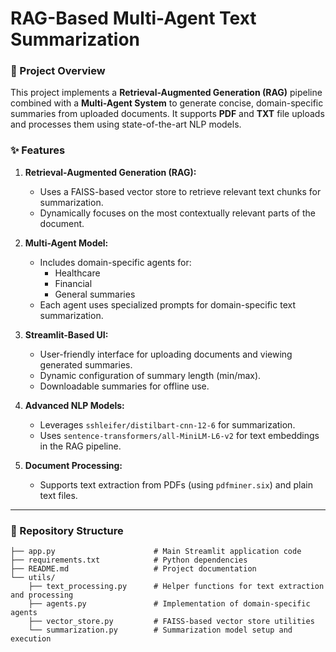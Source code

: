 # **RAG-Based Multi-Agent Text Summarization**

### **📄 Project Overview**
This project implements a **Retrieval-Augmented Generation (RAG)** pipeline combined with a **Multi-Agent System** to generate concise, domain-specific summaries from uploaded documents. It supports **PDF** and **TXT** file uploads and processes them using state-of-the-art NLP models.

### **✨ Features**
1. **Retrieval-Augmented Generation (RAG):**
   - Uses a FAISS-based vector store to retrieve relevant text chunks for summarization.
   - Dynamically focuses on the most contextually relevant parts of the document.

2. **Multi-Agent Model:**
   - Includes domain-specific agents for:
     - Healthcare
     - Financial
     - General summaries
   - Each agent uses specialized prompts for domain-specific text summarization.

3. **Streamlit-Based UI:**
   - User-friendly interface for uploading documents and viewing generated summaries.
   - Dynamic configuration of summary length (min/max).
   - Downloadable summaries for offline use.

4. **Advanced NLP Models:**
   - Leverages `sshleifer/distilbart-cnn-12-6` for summarization.
   - Uses `sentence-transformers/all-MiniLM-L6-v2` for text embeddings in the RAG pipeline.

5. **Document Processing:**
   - Supports text extraction from PDFs (using `pdfminer.six`) and plain text files.

---

### **📂 Repository Structure**
```plaintext
├── app.py                      # Main Streamlit application code
├── requirements.txt            # Python dependencies
├── README.md                   # Project documentation
└── utils/
    ├── text_processing.py      # Helper functions for text extraction and processing
    ├── agents.py               # Implementation of domain-specific agents
    ├── vector_store.py         # FAISS-based vector store utilities
    └── summarization.py        # Summarization model setup and execution
